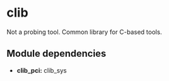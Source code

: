 clib
====
Not a probing tool. Common library for C-based tools.

Module dependencies
-------------------

* **clib_pci:** clib_sys
